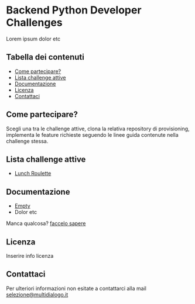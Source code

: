 # Backend Python Developer Challenges
Lorem ipsum dolor etc

## Tabella dei contenuti
* [Come partecipare?](#come-partecipare)
* [Lista challenge attive](#lista-challenge-attive)
* [Documentazione](#documentazione)
* [Licenza](#licenza)
* [Contattaci](#contattaci)

## Come partecipare?
Scegli una tra le challenge attive, clona la relativa repository di provisioning, implementa le feature richieste 
seguendo le linee guida contenute nella challenge stessa.

## Lista challenge attive
* [Lunch Roulette](https://github.com/Multidialogo/teambuilding-app/milestone/1)

## Documentazione
* [Empty](https://multidialogo.github.io/docs/empty)
* Dolor etc

Manca qualcosa? [faccelo sapere](#contact)

## Licenza
Inserire info licenza

## Contattaci
Per ulteriori informazioni non esitate a contattarci alla mail [selezione@multidialogo.it](selezione@multidialogo.it)
